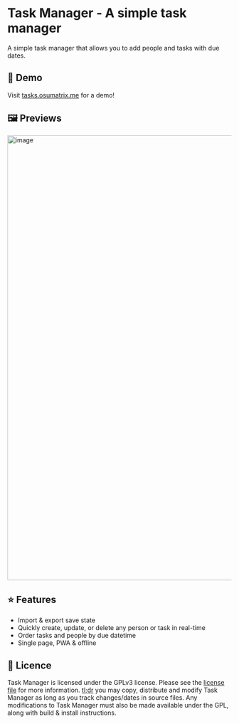 # Task Manager - A simple task manager

A simple task manager that allows you to add people and tasks with due dates.

## 🔬 Demo

Visit [tasks.osumatrix.me](https://tasks.osumatrix.me/) for a demo!

## 🖼️ Previews

<img width="1000" alt="image" src="https://github.com/user-attachments/assets/1c0b5209-ade7-4f58-9e03-19227f7be6c2">

## ⭐ Features

- Import & export save state
- Quickly create, update, or delete any person or task in real-time
- Order tasks and people by due datetime
- Single page, PWA & offline

## 📜 Licence

Task Manager is licensed under the GPLv3 license. Please see the [license file](LICENSE) for more information.
[tl;dr](https://www.tldrlegal.com/license/gnu-general-public-license-v3-gpl-3) you may copy, distribute and modify Task Manager as long as you track changes/dates in source files.
Any modifications to Task Manager must also be made available under the GPL,
along with build & install instructions.

